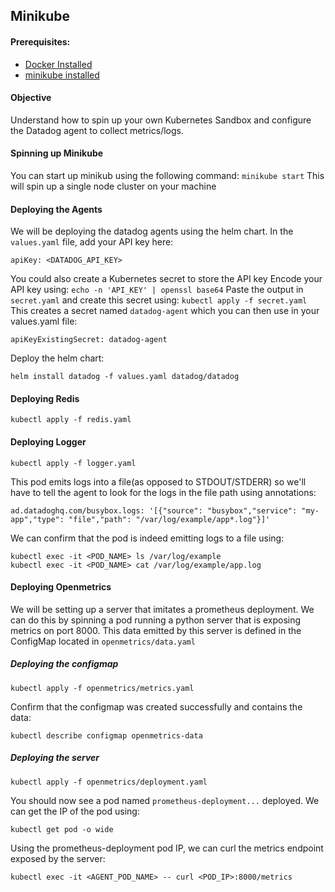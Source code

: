 ## Minikube

#### Prerequisites:
- [Docker Installed](https://docs.docker.com/desktop/install/mac-install/)
- [minikube installed](https://datadoghq.atlassian.net/wiki/spaces/TS/pages/1248530082/How+to+test+Kubernetes+yourself)

#### Objective
Understand how to spin up your own Kubernetes Sandbox and configure the Datadog agent to collect metrics/logs.

#### Spinning up Minikube
You can start up minikub using the following command:
``minikube start``
This will spin up a single node cluster on your machine

#### Deploying the Agents
We will be deploying the datadog agents using the helm chart. 
In the ``values.yaml`` file, add your API key here:
```
apiKey: <DATADOG_API_KEY>
```
You could also create a Kubernetes secret to store the API key
Encode your API key using:
```echo -n 'API_KEY' | openssl base64```
Paste the output in ``secret.yaml`` and create this secret using:
```kubectl apply -f secret.yaml```
This creates a secret named ``datadog-agent`` which you can then use in your values.yaml file:
```
apiKeyExistingSecret: datadog-agent
```

Deploy the helm chart:
```
helm install datadog -f values.yaml datadog/datadog
```

#### Deploying Redis
```
kubectl apply -f redis.yaml
```

#### Deploying Logger
```
kubectl apply -f logger.yaml
```
This pod emits logs into a file(as opposed to STDOUT/STDERR) so we'll have to tell the agent to look for the logs in the file path using annotations:
```
ad.datadoghq.com/busybox.logs: '[{"source": "busybox","service": "my-app","type": "file","path": "/var/log/example/app*.log"}]'
```

We can confirm that the pod is indeed emitting logs to a file using:
```
kubectl exec -it <POD_NAME> ls /var/log/example
kubectl exec -it <POD_NAME> cat /var/log/example/app.log
```

#### Deploying Openmetrics
We will be setting up a server that imitates a prometheus deployment. We can do this by spinning a pod running a python server that is exposing metrics on port 8000. This data emitted by this server is defined in the ConfigMap located in ``openmetrics/data.yaml``

##### Deploying the configmap
```
kubectl apply -f openmetrics/metrics.yaml
```
Confirm that the configmap was created successfully and contains the data:
```
kubectl describe configmap openmetrics-data
```

##### Deploying the server
```
kubectl apply -f openmetrics/deployment.yaml
```
You should now see a pod named ``prometheus-deployment...`` deployed. We can get the IP of the pod using:
```
kubectl get pod -o wide
```
Using the prometheus-deployment pod IP, we can curl the metrics endpoint exposed by the server:
```
kubectl exec -it <AGENT_POD_NAME> -- curl <POD_IP>:8000/metrics
```

